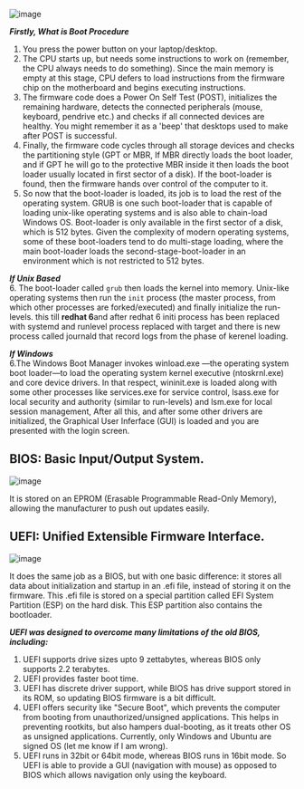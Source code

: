 ![image](https://github.com/7arbeyx01/HardWare-and-Chips/assets/18347638/6ebed1a9-85ad-4e81-8852-bb7ee5362bd3)

***Firstly, What is Boot Procedure***
1. You press the power button on your laptop/desktop.
2. The CPU starts up, but needs some instructions to work on (remember, the CPU always needs to do something). Since the main memory is empty at this stage, CPU defers to load instructions from the firmware chip on the motherboard and begins executing instructions.
3. The firmware code does a Power On Self Test (POST), initializes the remaining hardware, detects the connected peripherals (mouse, keyboard, pendrive etc.) and checks if all connected devices are healthy. You might remember it as a 'beep' that desktops used to make after POST is successful.
4. Finally, the firmware code cycles through all storage devices and checks the partitioning style (GPT or MBR, If MBR directly loads the boot loader, and if GPT he will go to the protective MBR inside it then loads the boot loader usually located in first sector of a disk). If the boot-loader is found, then the firmware hands over control of the computer to it.
5. So now that the boot-loader is loaded, its job is to load the rest of the operating system. GRUB is one such boot-loader that is capable of loading unix-like operating systems and is also able to chain-load Windows OS. Boot-loader is only available in the first sector of a disk, which is 512 bytes. Given the complexity of modern operating systems, some of these boot-loaders tend to do multi-stage loading, where the main boot-loader loads the second-stage-boot-loader in an environment which is not restricted to 512 bytes.<br>

***If Unix Based***<br>
6. The boot-loader called ```grub``` then loads the kernel into memory. Unix-like operating systems then run the ```init``` process (the master process, from which other processes are forked/executed) and finally initialize the run-levels. this till **redhat 6**and after redhat 6 initi process has been replaced with systemd and runlevel process replaced with target and there is new process called journald that record logs from the phase of kerenel loading.<br>

***If Windows***<br>
6.The Windows Boot Manager invokes winload.exe —the operating system boot loader—to load the operating system kernel executive (ntoskrnl.exe) and core device drivers. In that respect, wininit.exe is loaded along with some other processes like services.exe for service control, lsass.exe for local security and authority (similar to run-levels) and lsm.exe for local session management, After all this, and after some other drivers are initialized, the Graphical User Inferface (GUI) is loaded and you are presented with the login screen.

## BIOS: Basic Input/Output System. <br>
![image](https://github.com/7arbeyx01/HardWare-and-Chips/assets/18347638/4c899b44-cfcf-4b3a-aedf-ed0537211d13)

It is stored on an EPROM (Erasable Programmable Read-Only Memory), allowing the manufacturer to push out updates easily.

## UEFI: Unified Extensible Firmware Interface. <br>
![image](https://github.com/7arbeyx01/HardWare-and-Chips/assets/18347638/992b0729-f8e6-46e6-83b4-5427c2b1f5aa)

It does the same job as a BIOS, but with one basic difference: it stores all data about initialization and startup in an .efi file, instead of storing it on the firmware.
This .efi file is stored on a special partition called EFI System Partition (ESP) on the hard disk. This ESP partition also contains the bootloader.

***UEFI was designed to overcome many limitations of the old BIOS, including:***
1. UEFI supports drive sizes upto 9 zettabytes, whereas BIOS only supports 2.2 terabytes.
2. UEFI provides faster boot time.
3. UEFI has discrete driver support, while BIOS has drive support stored in its ROM, so updating BIOS firmware is a bit difficult.
4. UEFI offers security like "Secure Boot", which prevents the computer from booting from unauthorized/unsigned applications. This helps in preventing rootkits, but also hampers dual-booting, as it treats other OS as unsigned applications. Currently, only Windows and Ubuntu are signed OS (let me know if I am wrong).
5. UEFI runs in 32bit or 64bit mode, whereas BIOS runs in 16bit mode. So UEFI  is able to provide a GUI (navigation with mouse) as opposed to BIOS which allows navigation only using the keyboard.
